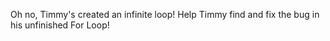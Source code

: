 Oh no, Timmy's created an infinite loop! Help Timmy find and fix the bug in his unfinished For Loop!
